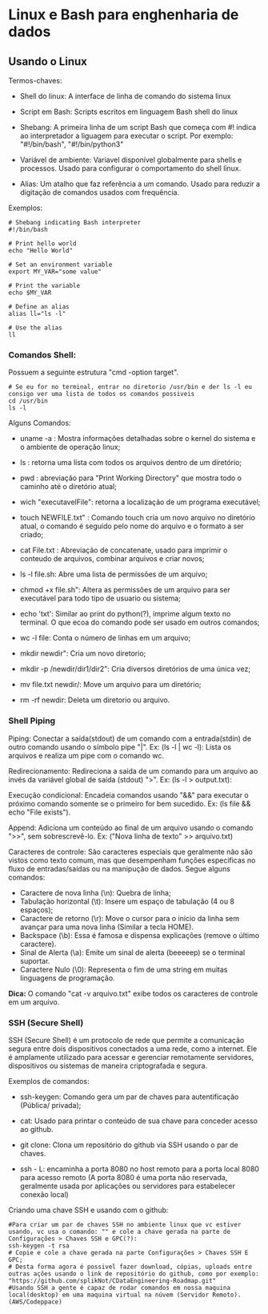 # Linux e Bash para enghenharia de dados

## Usando o Linux

Termos-chaves:


* Shell do linux: A interface de linha de comando do sistema linux

* Script em Bash: Scripts escritos em linguagem Bash shell do linux

* Shebang: A primeira linha de um script Bash que começa com #! indica ao interpretador a liguagem para executar o script. Por exemplo: "#!/bin/bash", "#!/bin/python3"

* Variável de ambiente: Variavel disponível globalmente para shells e processos. Usado para configurar o comportamento do shell linux.

* Alias: Um atalho que faz referência a um comando. Usado para reduzir a digitação de comandos usados com frequência.

Exemplos:

```
# Shebang indicating Bash interpreter
#!/bin/bash

# Print hello world
echo "Hello World"

# Set an environment variable
export MY_VAR="some value"

# Print the variable
echo $MY_VAR

# Define an alias
alias ll="ls -l"

# Use the alias
ll
```



### Comandos Shell:
Possuem a seguinte estrutura "cmd -option target".
```
# Se eu for no terminal, entrar no diretorio /usr/bin e der ls -l eu consigo ver uma lista de todos os comandos possiveis
cd /usr/bin
ls -l
```

Alguns Comandos:
* uname -a : Mostra informações detalhadas sobre o kernel do sistema e o ambiente de operação linux;

* ls : retorna uma lista com todos os arquivos dentro de um diretório;

* pwd : abreviação para "Print Working Directory" que mostra todo o caminho até o diretório atual;

* wich "executavelFile": retorna a localização de um programa executável;

* touch NEWFILE.txt" : Comando touch cria um novo arquivo no diretório atual, o comando é seguido pelo nome do arquivo e o formato a ser criado;

* cat File.txt : Abreviação de concatenate, usado para imprimir o conteudo de arquivos, combinar arquivos e criar novos;

* ls -l file.sh: Abre uma lista de permissões de um arquivo;

* chmod +x file.sh": Altera as permissões de um arquivo para ser executável para todo tipo de usuario ou sistema;

* echo 'txt': Similar ao print do python(?), imprime algum texto no terminal. O que ecoa do comando pode ser usado em outros comandos;

* wc -l file: Conta o número de linhas em um arquivo;

* mkdir newdir": Cria um novo diretorio;

* mkdir -p /newdir/dir1/dir2": Cria diversos diretórios de uma única vez;

* mv file.txt newdir/: Move um arquivo para um diretório;

* rm -rf newdir: Deleta um diretorio ou arquivo.


### Shell Piping

Piping: Conectar a saída(stdout) de um comando com a entrada(stdin) de outro comando usando o símbolo pipe "|".
Ex: (ls -l | wc -l): Lista os arquivos e realiza um pipe com o comando wc.

Redirecionamento: Redireciona a saída de um comando para um arquivo ao invés da variável global de saída (stdout) ">".
Ex: (ls -l > output.txt):

Execução condicional: Encadeia comandos usando "&&" para executar o próximo comando somente se o primeiro for bem sucedido.
Ex: (ls file && echo "File exists").

Append: Adiciona um conteúdo ao final de um arquivo usando o comando ">>", sem sobrescrevê-lo.
Ex: ("Nova linha de texto" >> arquivo.txt)

Caracteres de controle: São caracteres especiais que geralmente não são vistos como texto comum, mas que desempenham funções especificas no fluxo de
entradas/saídas ou na manipução de dados. Segue alguns comandos:

 - Caractere de nova linha (\n): Quebra de linha;
 - Tabulação horizontal (\t): Insere um espaço de tabulação (4 ou 8 espaços);
 - Caractere de retorno (\r): Move o cursor para o inicio da linha sem avançar para uma nova linha (Similar a tecla HOME).
 - Backspace (\b): Essa é famosa e dispensa explicações (remove o último caractere).
 - Sinal de Alerta (\a): Emite um sinal de alerta (beeeeep) se o terminal suportar.
 - Caractere Nulo (\0): Representa o fim de uma string em muitas linguagens de programação.

**Dica:** O comando "cat -v arquivo.txt" exibe todos os caracteres de controle em um arquivo.

 ### SSH (Secure Shell)

  SSH (Secure Shell) é um protocolo de rede que permite a comunicação segura entre dois dispositivos conectados a uma rede, como a internet. Ele é amplamente utilizado para acessar e gerenciar remotamente servidores, dispositivos ou sistemas de maneira criptografada e segura.

Exemplos de comandos:

 * ssh-keygen: Comando gera um par de chaves para autentificação (Pública/ privada);

 * cat: Usado para printar o conteúdo de sua chave para conceder acesso ao github.

 * git clone: Clona um repositório do github  via SSH usando o par de chaves.

 * ssh - L: encaminha a porta 8080 no host remoto para a porta local 8080 para acesso remoto (A porta 8080 é uma porta não reservada, geralmente usada por aplicações ou servidores para estabelecer conexão local)

Criando uma chave SSH e usando com o github:
```
#Para criar um par de chaves SSH no ambiente linux que vc estiver usando, vc usa o comando: "" e cole a chave gerada na parte de Configurações > Chaves SSH e GPC(?):
ssh-keygen -t rsa
# Copie e cole a chave gerada na parte Configurações > Chaves SSH E GPC;
# Desta forma agora é possivel fazer download, cópias, uploads entre outras ações usando o link de repositório do github, como por exemplo: "https://github.com/splikNot/CDataEngineering-Roadmap.git"
#Usando SSH a gente é capaz de rodar comandos em nossa maquina local(desktop) em uma maquina virtual na núvem (Servidor Remoto). (AWS/Codeppace)
```








